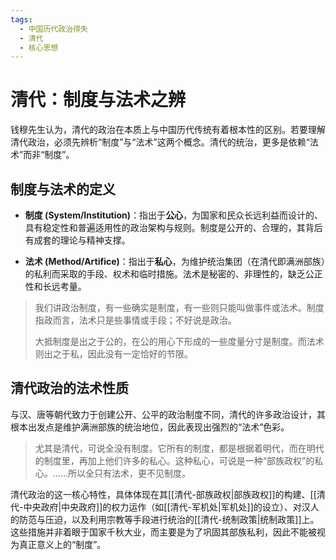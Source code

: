 ```yaml
---
tags:
  - 中国历代政治得失
  - 清代
  - 核心思想
---
```


# 清代：制度与法术之辨

钱穆先生认为，清代的政治在本质上与中国历代传统有着根本性的区别。若要理解清代政治，必须先辨析“制度”与“法术”这两个概念。清代的统治，更多是依赖“法术”而非“制度”。

## 制度与法术的定义

- **制度 (System/Institution)**：指出于**公心**，为国家和民众长远利益而设计的、具有稳定性和普遍适用性的政治架构与规则。制度是公开的、合理的，其背后有成套的理论与精神支撑。

- **法术 (Method/Artifice)**：指出于**私心**，为维护统治集团（在清代即满洲部族）的私利而采取的手段、权术和临时措施。法术是秘密的、非理性的，缺乏公正性和长远考量。

> 我们讲政治制度，有一些确实是制度，有一些则只能叫做事件或法术。制度指政而言，法术只是些事情或手段；不好说是政治。
> 
> 大抵制度是出之于公的，在公的用心下形成的一些度量分寸是制度。而法术则出之于私，因此没有一定恰好的节限。

## 清代政治的法术性质

与汉、唐等朝代致力于创建公开、公平的政治制度不同，清代的许多政治设计，其根本出发点是维护满洲部族的统治地位，因此表现出强烈的“法术”色彩。

> 尤其是清代，可说全没有制度。它所有的制度，都是根据着明代，而在明代的制度里，再加上他们许多的私心。这种私心，可说是一种“部族政权”的私心。……所以全只有法术，更不见制度。

清代政治的这一核心特性，具体体现在其[[清代-部族政权|部族政权]]的构建、[[清代-中央政府|中央政府]]的权力运作（如[[清代-军机处|军机处]]的设立）、对汉人的防范与压迫，以及利用宗教等手段进行统治的[[清代-统制政策|统制政策]]上。这些措施并非着眼于国家千秋大业，而主要是为了巩固其部族私利，因此不能被视为真正意义上的“制度”。
